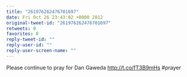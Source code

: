 ```yaml
---
title: "261976262476701697"
date: Fri Oct 26 23:43:02 +0000 2012
original-tweet-id: "261976262476701697"
retweets: 0
favorites: 0
reply-tweet-id: ""
reply-user-id: ""
reply-user-screen-name: ""
---
```

Please continue to pray for Dan Gaweda http://t.co/fT3B9mHs #prayer
